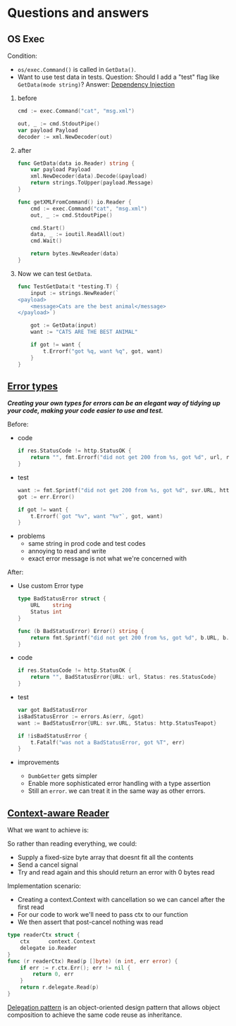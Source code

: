 # Questions and answers

## OS Exec

Condition:
- `os/exec.Command()` is called in `GetData()`.
- Want to use test data in tests.
Question: Should I add a "test" flag like `GetData(mode string)`?
Answer: [Dependency Injection](https://quii.gitbook.io/learn-go-with-tests/go-fundamentals/dependency-injection)

1. before

    ```go
	cmd := exec.Command("cat", "msg.xml")

	out, _ := cmd.StdoutPipe()
	var payload Payload
	decoder := xml.NewDecoder(out)
    ```

1. after

    ```go
    func GetData(data io.Reader) string {
        var payload Payload
        xml.NewDecoder(data).Decode(&payload)
        return strings.ToUpper(payload.Message)
    }

    func getXMLFromCommand() io.Reader {
        cmd := exec.Command("cat", "msg.xml")
        out, _ := cmd.StdoutPipe()

        cmd.Start()
        data, _ := ioutil.ReadAll(out)
        cmd.Wait()

        return bytes.NewReader(data)
    }
    ```
1. Now we can test `GetData`.

    ```go
    func TestGetData(t *testing.T) {
        input := strings.NewReader(`
    <payload>
        <message>Cats are the best animal</message>
    </payload>`)

        got := GetData(input)
        want := "CATS ARE THE BEST ANIMAL"

        if got != want {
            t.Errorf("got %q, want %q", got, want)
        }
    }
    ```

## [Error types](https://quii.gitbook.io/learn-go-with-tests/questions-and-answers/error-types)

***Creating your own types for errors can be an elegant way of tidying up your code, making your code easier to use and test.***


Before:

- code
    ```go
    if res.StatusCode != http.StatusOK {
        return "", fmt.Errorf("did not get 200 from %s, got %d", url, res.StatusCode)
    }
    ```
- test
    ```go
	want := fmt.Sprintf("did not get 200 from %s, got %d", svr.URL, http.StatusTeapot)
	got := err.Error()

	if got != want {
		t.Errorf(`got "%v", want "%v"`, got, want)
	}
    ```
- problems
    - same string in prod code and test codes
    - annoying to read and write
    - exact error message is not what we're concerned with

After:
- Use custom Error type

    ```go
    type BadStatusError struct {
        URL    string
        Status int
    }

    func (b BadStatusError) Error() string {
        return fmt.Sprintf("did not get 200 from %s, got %d", b.URL, b.Status)
    }
    ```
- code
    ```go
	if res.StatusCode != http.StatusOK {
		return "", BadStatusError{URL: url, Status: res.StatusCode}
	}
    ```
- test

    ```go
    var got BadStatusError
    isBadStatusError := errors.As(err, &got)
    want := BadStatusError{URL: svr.URL, Status: http.StatusTeapot}

	if !isBadStatusError {
		t.Fatalf("was not a BadStatusError, got %T", err)
	}
    ```
- improvements
    - `DumbGetter` gets simpler
    - Enable more sophisticated error handling with a type assertion
    - Still an `error`. we can treat it in the same way as other errors.

## [Context-aware Reader](https://quii.gitbook.io/learn-go-with-tests/questions-and-answers/context-aware-reader)

What we want to achieve is:

So rather than reading everything, we could:
- Supply a fixed-size byte array that doesnt fit all the contents
- Send a cancel signal
- Try and read again and this should return an error with 0 bytes read

Implementation scenario:

- Creating a context.Context with cancellation so we can cancel after the first read
- For our code to work we'll need to pass ctx to our function
- We then assert that post-cancel nothing was read

```go
type readerCtx struct {
	ctx      context.Context
	delegate io.Reader
}
func (r readerCtx) Read(p []byte) (n int, err error) {
    if err := r.ctx.Err(); err != nil {
		return 0, err
	}
	return r.delegate.Read(p)
}
```

[Delegation pattern](https://en.wikipedia.org/wiki/Delegation_pattern) is an object-oriented design pattern that allows object composition to achieve the same code reuse as inheritance.
